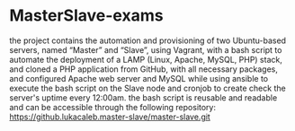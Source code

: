 # MasterSlave-exams
the project contains the automation and provisioning of two Ubuntu-based servers, named “Master” and “Slave”, using Vagrant, with a bash script to automate the deployment of a LAMP (Linux, Apache, MySQL, PHP) stack, and cloned a PHP application from GitHub, with all necessary packages, and configured Apache web server and MySQL while using ansible to execute the bash script on the Slave node and cronjob to create check the server's uptime every 12:00am. the bash script is reusable and readable and can be accessible through the following repository: https://github.lukacaleb.master-slave/master-slave.git
